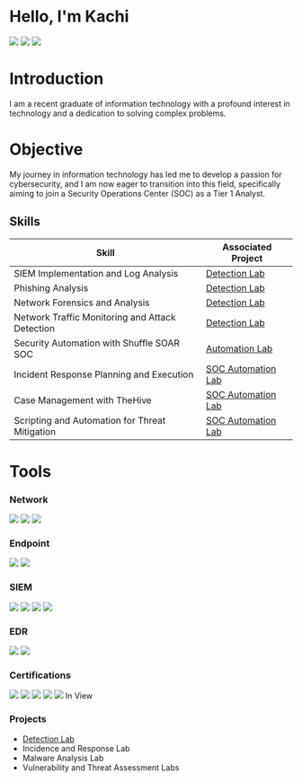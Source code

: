 # Hello, I'm Kachi
<a href="https://linkedin.com/in/kachiokereke/"><img src="https://img.shields.io/badge/-LinkedIn-0072b1?&style=for-the-badge&logo=linkedin&logoColor=white" /></a>  <a href="https://twitter.com/CyberHacck"><img src="https://img.shields.io/badge/-Twitter-1DA1F2?&style=for-the-badge&logo=twitter&logoColor=white" /></a> <a href="https://medium.com/@CyberHacck"><img src="https://img.shields.io/badge/-Medium-12100E?&style=for-the-badge&logo=medium&logoColor=white" /></a>


# Introduction 

I am a recent graduate of information technology with a profound interest in technology and a dedication to solving complex problems.

# Objective

My journey in information technology has led me to develop a passion for cybersecurity, and I am now eager to transition into this field, specifically aiming to join a Security Operations Center (SOC) as a Tier 1 Analyst.

## Skills

| Skill                                       |        Associated Project              |
|---------------------------------------------|----------------------------------------|
| SIEM Implementation and Log Analysis	           | <a href="https://github.com/CyberHaack/SIEM-Implementation-and-Log-Analysis">Detection Lab</a>|
| Phishing Analysis                                | <a href="https://app.letsdefend.io/my-badges/detail/c9431116-e6af-488f-913b-9ac2ee6bd8db">Detection Lab</a>|
| Network Forensics and Analysis                   | <a href="https://github.com/CyberHaack/Network-Forensics-Lab"> Detection Lab</a>|
| Network Traffic Monitoring and Attack Detection	 | <a href="https://github.com/CyberHaack/Network-Traffic-Monitoring-and-Attack-Detection)">Detection Lab</a>| 
| Security Automation with Shuffle SOAR	SOC        | <a href="Url">Automation Lab</a>
| Incident Response Planning and Execution	       | <a href="Url">SOC Automation Lab</a>
| Case Management with TheHive	                   | <a href="Url">SOC Automation Lab</a>
| Scripting and Automation for Threat Mitigation	 | <a href="Url">SOC Automation Lab</a>


# Tools

### Network
<div>
  <img src="https://img.shields.io/badge/-Wireshark-1679A7?&style=for-the-badge&logo=Wireshark&logoColor=white" />
  <img src="https://img.shields.io/badge/-Suricata-EF3B2D?&style=for-the-badge&logo=Suricata&logoColor=white" />
  <img src="https://img.shields.io/badge/-Zeek-777BB4?&style=for-the-badge&logo=Zeek&logoColor=white" />
</div>
  
### Endpoint
 <div>
   <img src="https://img.shields.io/badge/-Microsoft_Defender_for_Endpoint-00A4EF?&style=for-the-badge&logo=Microsoft&logoColor=white" />
   <img src="https://img.shields.io/badge/-Velociraptor-4B275F?&style=for-the-badge&logo=Velociraptor&logoColor=white" />
 </div>

### SIEM
<div>
   <img src="https://img.shields.io/badge/-Microsoft_Sentinel-0078D4?&style=for-the-badge&logo=Microsoft&logoColor=white" />
   <img src="https://img.shields.io/badge/-Splunk-000000?&style=for-the-badge&logo=Splunk&logoColor=white" />
   <img src="https://img.shields.io/badge/-Elastic-005571?&style=for-the-badge&logo=Elastic&logoColor=white" />
   <img src="https://img.shields.io/badge/-QRadar-0a0a0a?&style=for-the-badge&logo=ibm&logoColor=white" /> 
</div>

### EDR
<div>
<img src="https://img.shields.io/badge/-LimaCharlie-00FF41?&style=for-the-badge&logo=limacharlie&logoColor=white" />
<img src="https://img.shields.io/badge/-Wazuh-557C94?&style=for-the-badge&logo=wazuh&logoColor=white" />
</div>
  
### Certifications

<div>
  <img src="https://img.shields.io/badge/-ISC2%20CC-003366?&style=for-the-badge&logo=isc2&logoColor=white" />
  <img src="https://img.shields.io/badge/%20ISO%2FIEC%2027001%20Associate-0066CC?&style=for-the-badge&logo=skillfront&logoColor=white" />
  <img src="https://img.shields.io/badge/-Cisco%20Junior%20Cybersecurity%20Analyst-0066CC?&style=for-the-badge&logo=cisco&logoColor=white" />
  <img src="https://img.shields.io/badge/-Google%20IT%20Support%20Professional-0066CC?&style=for-the-badge&logo=google&logoColor=white" />
  <img src="https://img.shields.io/badge/-Security%2B-FF0000?&style=for-the-badge&logo=CompTIA&logoColor=white" /> In View
</div>

  
### Projects
- <a href="https://github.com/CyberHaack/Network-Forensics-Lab"> Detection Lab</a>
- Incidence and Response Lab
- Malware Analysis Lab
- Vulnerability and Threat Assessment Labs 

